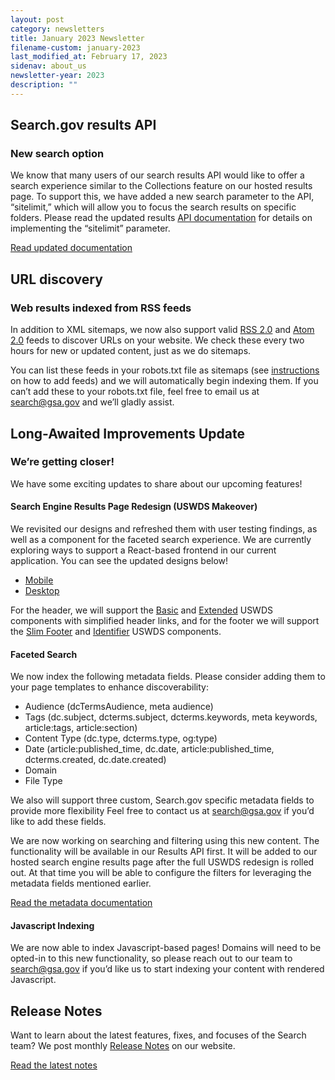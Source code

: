 ```yaml
---
layout: post
category: newsletters
title: January 2023 Newsletter
filename-custom: january-2023
last_modified_at: February 17, 2023
sidenav: about_us
newsletter-year: 2023
description: ""
---
```

## Search.gov results API

### New search option

We know that many users of our search results API would like to offer a search experience similar to the Collections feature on our hosted results page. To support this, we have added a new search parameter to the API, “sitelimit,” which will allow you to focus the search results on specific folders. Please read the updated results [API documentation](https://open.gsa.gov/api/searchgov-results/) for details on implementing the “sitelimit” parameter.

[Read updated documentation](https://open.gsa.gov/api/searchgov-results/)

## URL discovery

### Web results indexed from RSS feeds

In addition to XML sitemaps, we now also support valid [RSS 2.0](https://www.rssboard.org/rss-specification) and [Atom 2.0](https://validator.w3.org/feed/docs/ato) feeds to discover URLs on your website. We check these every two hours for new or updated content, just as we do sitemaps. 

You can list these feeds in your robots.txt file as sitemaps (see [instructions](https://search.gov/indexing/robotstxt.html#xml-sitemaps) on how to add feeds) and we will automatically begin indexing them. If you can’t add these to your robots.txt file, feel free to email us at [search@gsa.gov](search@gsa.gov) and we’ll gladly assist.

## Long-Awaited Improvements Update

### We’re getting closer!

We have some exciting updates to share about our upcoming features!

#### Search Engine Results Page Redesign (USWDS Makeover)

We revisited our designs and refreshed them with user testing findings, as well as a component for the faceted search experience. We are currently exploring ways to support a React-based frontend in our current application. You can see the updated designs below!

* [Mobile](https://github.com/GSA/search-gov-ag)
* [Desktop](https://github.com/GSA/search-gov-agency-collaboration/blob/main/results-page-redesign-2022/serp_redesign_desktop.pdf)

For the header, we will support the [Basic](https://designsystem.digital.gov/components/headers/basic/) and [Extended](https://designsystem.digital.gov/componen) USWDS components with simplified header links, and for the footer we will support the [Slim Footer](https://designsystem.digital.gov/compone) and [Identifier](https://designsystem.digital.gov/components/identifier/) USWDS components.

#### Faceted Search 

We now index the following metadata fields. Please consider adding them to your page templates to enhance discoverability:

* Audience (dcTermsAudience, meta audience)
* Tags (dc.subject, dcterms.subject, dcterms.keywords, meta keywords, article:tags, article:section)
* Content Type (dc.type, dcterms.type, og:type)
* Date (article:published_time, dc.date, article:published_time, dcterms.created, dc.date.created)
* Domain
* File Type 

We also will support three custom, Search.gov specific metadata fields to provide more flexibility Feel free to contact us at [search@gsa.gov](search@gsa.gov) if you’d like to add these fields.

We are now working on searching and filtering using this new content. The functionality will be available in our Results API first. It will be added to our hosted search engine results page after the full USWDS redesign is rolled out. At that time you will be able to configure the filters for leveraging the metadata fields mentioned earlier.

[Read the metadata documentation](https://search.gov/indexing/metadata.html)

#### Javascript Indexing

We are now able to index Javascript-based pages! Domains will need to be opted-in to this new functionality, so please reach out to our team to [search@gsa.gov](search@gsa.gov) if you’d like us to start indexing your content with rendered Javascript.
## Release Notes

Want to learn about the latest features, fixes, and focuses of the Search team? We post monthly [Release Notes]({{site.baseurl}}/about/updates/releases) on our website.

[Read the latest notes]({{site.baseurl}}/about/updates/releases/january-2023.html)
